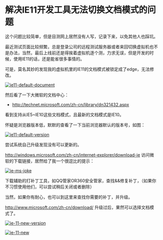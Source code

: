 # 解决IE11开发工具无法切换文档模式的问题

这个问题比较简单，但是目测网上居然没有人写，记录下来，以免其他人也踩坑。

最近测试页面比较频繁，总是登录公司的远程测试服务器或者来回切换虚拟机也不是办法，当然，最后上线前还是得挨着虚拟机逐个测，力求无误，但是开发的时候，使用IE11的话，还是能省很多事情的。

可是，莫名其妙的发现我的虚拟机里的IE11的文档模式被锁定成了edge，无法修改。

[![ie11-default-document](https://attachment.soulteary.com/2014/08/11/ie11-default-document.jpg "ie11-default-document")](https://attachment.soulteary.com/2014/08/11/ie11-default-document.jpg)

然后看了一下大微软的文档中心：

- http://technet.microsoft.com/zh-cn/library/dn321432.aspx

看到支持从IE5~IE10这些文档模式，且最新的文档模式是IE10。

怀疑是浏览器版本低，默默的查看了一下当前浏览器默认的版本号，如图：

[![ie11-default-version](https://attachment.soulteary.com/2014/08/11/ie11-default-version.jpg "ie11-default-version")](https://attachment.soulteary.com/2014/08/11/ie11-default-version.jpg) 

尝试系统自己升级发现没有可以更新的。

http://windows.microsoft.com/zh-cn/internet-explorer/download-ie 访问微软的下载链接，居然给了我一个很逗比的提示：

[![ie-ms-joke](https://attachment.soulteary.com/2014/08/11/ie-ms-joke.jpg "ie-ms-joke")](https://attachment.soulteary.com/2014/08/11/ie-ms-joke.jpg)

下载辅助的打补丁工具，如QQ管家OR360安全管家，查找&&修复补丁，（如果你不习惯使用他们，可以尝试稍后关闭或者删除）

当然，如果你有耐心，也可以到这里来查找你需要的补丁，并升级。

http://www.microsoft.com/zh-cn/download/ 升级过后，果然可以选择文档模式了。

[![ie-11-new-version](https://attachment.soulteary.com/2014/08/11/ie-11-new-version.jpg "ie-11-new-version")](https://attachment.soulteary.com/2014/08/11/ie-11-new-version.jpg)

[![ie-11-new](https://attachment.soulteary.com/2014/08/11/ie-11-new.jpg "ie-11-new")](https://attachment.soulteary.com/2014/08/11/ie-11-new.jpg)


